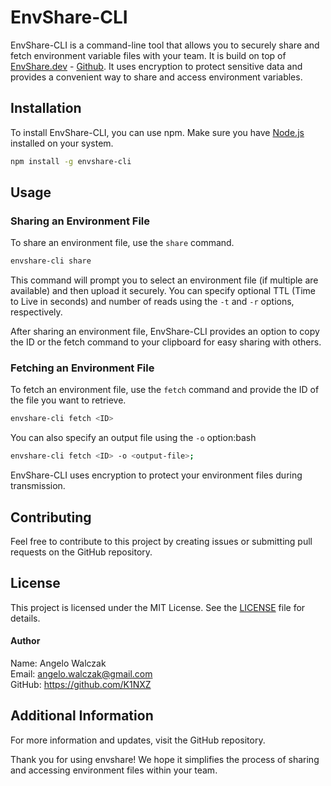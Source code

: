 # EnvShare-CLI

EnvShare-CLI is a command-line tool that allows you to securely share and fetch environment variable files with your team. It is build on top of [EnvShare.dev](https://envshare.dev) - [Github](https://github.com/chronark/envshare). It uses encryption to protect sensitive data and provides a convenient way to share and access environment variables.

## Installation

To install EnvShare-CLI, you can use npm. Make sure you have [Node.js](https://nodejs.org/) installed on your system.

```bash
npm install -g envshare-cli
```

## Usage

### Sharing an Environment File

To share an environment file, use the `share` command.

```bash
envshare-cli share
```

This command will prompt you to select an environment file (if multiple are available) and then upload it securely. You can specify optional TTL (Time to Live in seconds) and number of reads using the `-t` and `-r` options, respectively.

After sharing an environment file, EnvShare-CLI provides an option to copy the ID or the fetch command to your clipboard for easy sharing with others.

### Fetching an Environment File

To fetch an environment file, use the `fetch` command and provide the ID of the file you want to retrieve.

```bash
envshare-cli fetch <ID>
```

You can also specify an output file using the `-o` option:bash

```bash
envshare-cli fetch <ID> -o <output-file>;
```

EnvShare-CLI uses encryption to protect your environment files during transmission.

## Contributing

Feel free to contribute to this project by creating issues or submitting pull requests on the GitHub repository.

## License

This project is licensed under the MIT License. See the [LICENSE](LICENSE) file for details.

#### Author

Name: Angelo Walczak<br>
Email: angelo.walczak@gmail.com<br>
GitHub: https://github.com/K1NXZ

## Additional Information

For more information and updates, visit the GitHub repository.

Thank you for using envshare! We hope it simplifies the process of sharing and accessing environment files within your team.
